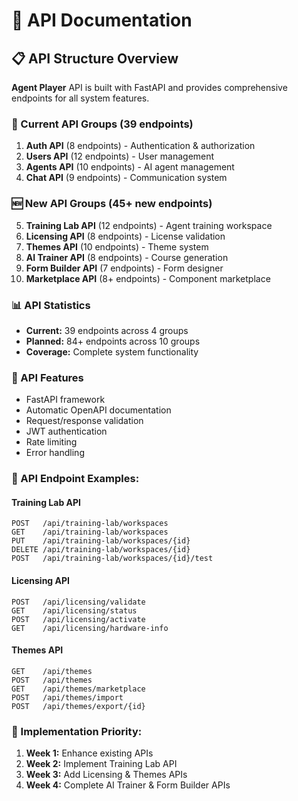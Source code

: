 # 🔗 API Documentation

## 📋 API Structure Overview

**Agent Player** API is built with FastAPI and provides comprehensive endpoints for all system features.

### 🎯 Current API Groups (39 endpoints)
1. **Auth API** (8 endpoints) - Authentication & authorization
2. **Users API** (12 endpoints) - User management
3. **Agents API** (10 endpoints) - AI agent management
4. **Chat API** (9 endpoints) - Communication system

### 🆕 New API Groups (45+ new endpoints)
5. **Training Lab API** (12 endpoints) - Agent training workspace
6. **Licensing API** (8 endpoints) - License validation
7. **Themes API** (10 endpoints) - Theme system
8. **AI Trainer API** (8 endpoints) - Course generation
9. **Form Builder API** (7 endpoints) - Form designer
10. **Marketplace API** (8+ endpoints) - Component marketplace

### 📊 API Statistics
- **Current:** 39 endpoints across 4 groups
- **Planned:** 84+ endpoints across 10 groups
- **Coverage:** Complete system functionality

### 🔧 API Features
- FastAPI framework
- Automatic OpenAPI documentation
- Request/response validation
- JWT authentication
- Rate limiting
- Error handling

### 📁 API Endpoint Examples:

#### Training Lab API
```
POST   /api/training-lab/workspaces
GET    /api/training-lab/workspaces
PUT    /api/training-lab/workspaces/{id}
DELETE /api/training-lab/workspaces/{id}
POST   /api/training-lab/workspaces/{id}/test
```

#### Licensing API
```
POST   /api/licensing/validate
GET    /api/licensing/status
POST   /api/licensing/activate
GET    /api/licensing/hardware-info
```

#### Themes API
```
GET    /api/themes
POST   /api/themes
GET    /api/themes/marketplace
POST   /api/themes/import
POST   /api/themes/export/{id}
```

### 🚀 Implementation Priority:
1. **Week 1:** Enhance existing APIs
2. **Week 2:** Implement Training Lab API
3. **Week 3:** Add Licensing & Themes APIs
4. **Week 4:** Complete AI Trainer & Form Builder APIs 